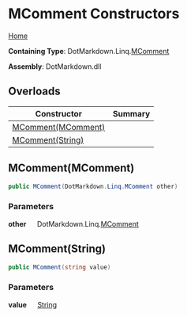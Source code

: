 # MComment Constructors

[Home](../../../../README.md)

**Containing Type**: DotMarkdown\.Linq\.[MComment](../README.md)

**Assembly**: DotMarkdown\.dll

## Overloads

| Constructor | Summary |
| ----------- | ------- |
| [MComment(MComment)](#DotMarkdown_Linq_MComment__ctor_DotMarkdown_Linq_MComment_) | |
| [MComment(String)](#DotMarkdown_Linq_MComment__ctor_System_String_) | |

## MComment\(MComment\) <a name="DotMarkdown_Linq_MComment__ctor_DotMarkdown_Linq_MComment_"></a>

```csharp
public MComment(DotMarkdown.Linq.MComment other)
```

### Parameters

**other** &emsp; DotMarkdown\.Linq\.[MComment](../README.md)

## MComment\(String\) <a name="DotMarkdown_Linq_MComment__ctor_System_String_"></a>

```csharp
public MComment(string value)
```

### Parameters

**value** &emsp; [String](https://docs.microsoft.com/en-us/dotnet/api/system.string)